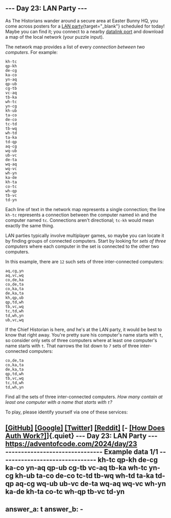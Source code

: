 ## \-\-- Day 23: LAN Party \-\--

As The Historians wander around a secure area at Easter Bunny HQ, you
come across posters for a [LAN
party](https://en.wikipedia.org/wiki/LAN_party){target="_blank"}
scheduled for today! Maybe you can find it; you connect to a nearby
[datalink port](/2016/day/9) and download a map of the local network
(your puzzle input).

The network map provides a list of every *connection between two
computers*. For example:

    kh-tc
    qp-kh
    de-cg
    ka-co
    yn-aq
    qp-ub
    cg-tb
    vc-aq
    tb-ka
    wh-tc
    yn-cg
    kh-ub
    ta-co
    de-co
    tc-td
    tb-wq
    wh-td
    ta-ka
    td-qp
    aq-cg
    wq-ub
    ub-vc
    de-ta
    wq-aq
    wq-vc
    wh-yn
    ka-de
    kh-ta
    co-tc
    wh-qp
    tb-vc
    td-yn

Each line of text in the network map represents a single connection; the
line `kh-tc` represents a connection between the computer named `kh` and
the computer named `tc`. Connections aren\'t directional; `tc-kh` would
mean exactly the same thing.

LAN parties typically involve multiplayer games, so maybe you can locate
it by finding groups of connected computers. Start by looking for *sets
of three computers* where each computer in the set is connected to the
other two computers.

In this example, there are `12` such sets of three inter-connected
computers:

    aq,cg,yn
    aq,vc,wq
    co,de,ka
    co,de,ta
    co,ka,ta
    de,ka,ta
    kh,qp,ub
    qp,td,wh
    tb,vc,wq
    tc,td,wh
    td,wh,yn
    ub,vc,wq

If the Chief Historian is here, *and* he\'s at the LAN party, it would
be best to know that right away. You\'re pretty sure his computer\'s
name starts with `t`, so consider only sets of three computers where at
least one computer\'s name starts with `t`. That narrows the list down
to *`7`* sets of three inter-connected computers:

    co,de,ta
    co,ka,ta
    de,ka,ta
    qp,td,wh
    tb,vc,wq
    tc,td,wh
    td,wh,yn

Find all the sets of three inter-connected computers. *How many contain
at least one computer with a name that starts with `t`?*

To play, please identify yourself via one of these services:

[\[GitHub\]](/auth/github) [\[Google\]](/auth/google)
[\[Twitter\]](/auth/twitter) [\[Reddit\]](/auth/reddit) [- [\[How Does
Auth Work?\]](/about#faq_auth)]{.quiet}
                           --- Day 23: LAN Party ---                            
                      https://adventofcode.com/2024/day/23                      
------------------------------- Example data 1/1 -------------------------------
kh-tc
qp-kh
de-cg
ka-co
yn-aq
qp-ub
cg-tb
vc-aq
tb-ka
wh-tc
yn-cg
kh-ub
ta-co
de-co
tc-td
tb-wq
wh-td
ta-ka
td-qp
aq-cg
wq-ub
ub-vc
de-ta
wq-aq
wq-vc
wh-yn
ka-de
kh-ta
co-tc
wh-qp
tb-vc
td-yn
--------------------------------------------------------------------------------
answer_a: t
answer_b: -
--------------------------------------------------------------------------------


